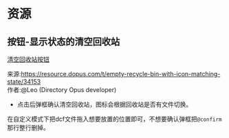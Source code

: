 # 资源

## 按钮-显示状态的清空回收站
[清空回收站按钮](清空回收站.dcf)

来源:https://resource.dopus.com/t/empty-recycle-bin-with-icon-matching-state/34153  
作者:@Leo (Directory Opus developer)  

- 点击后弹框确认清空回收站，图标会根据回收站是否有文件切换。

在自定义模式下把dcf文件拖入想要放置的位置即可，不想要确认弹框把`@confirm`那行整行删掉。
